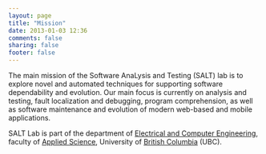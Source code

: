 ```yaml
---
layout: page
title: "Mission"
date: 2013-01-03 12:36
comments: false
sharing: false
footer: false
---
```


The main mission of the Software AnaLysis and Testing (SALT) lab is to explore novel and automated techniques for supporting software dependability and evolution. Our main focus is currently on analysis and testing, fault localization and debugging, program comprehension, as well as software maintenance and evolution of modern web-based and mobile applications.

SALT Lab is part of the department of <a href="http://ece.ubc.ca">Electrical and Computer Engineering</a>, faculty of <a href="http://www.apsc.ubc.ca">Applied Science</a>, University of <a href="http://ubc.ca">British Columbia</a> (UBC).